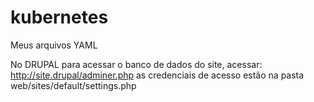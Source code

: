# kubernetes
Meus arquivos YAML

No DRUPAL para acessar o banco de dados do site, acessar:
http://site.drupal/adminer.php
as credenciais de acesso estão na pasta web/sites/default/settings.php
